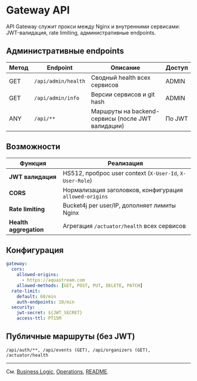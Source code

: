 # Gateway API

API Gateway служит прокси между Nginx и внутренними сервисами: JWT-валидация, rate limiting, административные endpoints.

## Административные endpoints

| Метод | Endpoint | Описание | Доступ |
|-------|----------|----------|--------|
| GET | `/api/admin/health` | Сводный health всех сервисов | ADMIN |
| GET | `/api/admin/info` | Версии сервисов и git hash | ADMIN |
| ANY | `/api/**` | Маршруты на backend-сервисы (после JWT валидации) | По JWT |

## Возможности

| Функция | Реализация |
|---------|------------|
| **JWT валидация** | HS512, проброс user context (`X-User-Id`, `X-User-Role`) |
| **CORS** | Нормализация заголовков, конфигурация `allowed-origins` |
| **Rate limiting** | Bucket4j per user/IP, дополняет лимиты Nginx |
| **Health aggregation** | Агрегация `/actuator/health` всех сервисов |

## Конфигурация

```yaml
gateway:
  cors:
    allowed-origins:
      - https://aquastream.com
    allowed-methods: [GET, POST, PUT, DELETE, PATCH]
  rate-limit:
    default: 60/min
    auth-endpoints: 10/min
  security:
    jwt-secret: ${JWT_SECRET}
    access-ttl: PT15M
```

## Публичные маршруты (без JWT)

```
/api/auth/**, /api/events (GET), /api/organizers (GET), /actuator/health
```

---

См. [Business Logic](business-logic.md), [Operations](operations.md), [README](README.md).